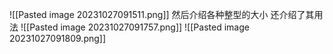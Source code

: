 ![[Pasted image 20231027091511.png]]
然后介绍各种整型的大小
还介绍了其用法
![[Pasted image 20231027091757.png]]
![[Pasted image 20231027091809.png]]
